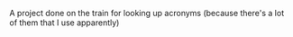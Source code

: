 A project done on the train for looking up acronyms (because there's a lot of them that I use apparently)